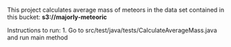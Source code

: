 This project calculates average mass of meteors in the data set contained in
this bucket:
**s3://majorly-meteoric**

Instructions to run:
    1. Go to src/test/java/tests/CalculateAverageMass.java and run main method